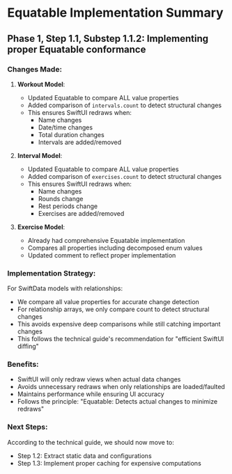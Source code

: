 # Equatable Implementation Summary

## Phase 1, Step 1.1, Substep 1.1.2: Implementing proper Equatable conformance

### Changes Made:

1. **Workout Model**:
   - Updated Equatable to compare ALL value properties
   - Added comparison of `intervals.count` to detect structural changes
   - This ensures SwiftUI redraws when:
     - Name changes
     - Date/time changes
     - Total duration changes
     - Intervals are added/removed

2. **Interval Model**:
   - Updated Equatable to compare ALL value properties
   - Added comparison of `exercises.count` to detect structural changes
   - This ensures SwiftUI redraws when:
     - Name changes
     - Rounds change
     - Rest periods change
     - Exercises are added/removed

3. **Exercise Model**:
   - Already had comprehensive Equatable implementation
   - Compares all properties including decomposed enum values
   - Updated comment to reflect proper implementation

### Implementation Strategy:

For SwiftData models with relationships:
- We compare all value properties for accurate change detection
- For relationship arrays, we only compare count to detect structural changes
- This avoids expensive deep comparisons while still catching important changes
- This follows the technical guide's recommendation for "efficient SwiftUI diffing"

### Benefits:
- SwiftUI will only redraw views when actual data changes
- Avoids unnecessary redraws when only relationships are loaded/faulted
- Maintains performance while ensuring UI accuracy
- Follows the principle: "Equatable: Detects actual changes to minimize redraws"

### Next Steps:
According to the technical guide, we should now move to:
- Step 1.2: Extract static data and configurations
- Step 1.3: Implement proper caching for expensive computations